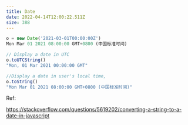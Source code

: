 ```yaml
---
title: Date
date: 2022-04-14T12:00:22.511Z
size: 388
---
```

```javascript
o = new Date('2021-03-01T00:00:00Z')
Mon Mar 01 2021 08:00:00 GMT+0800 (中国标准时间)

// Display a date in UTC
o.toUTCString()
"Mon, 01 Mar 2021 00:00:00 GMT"

//Display a date in user's local time,
o.toString()
"Mon Mar 01 2021 08:00:00 GMT+0800 (中国标准时间)"
```

Ref:

https://stackoverflow.com/questions/5619202/converting-a-string-to-a-date-in-javascript
